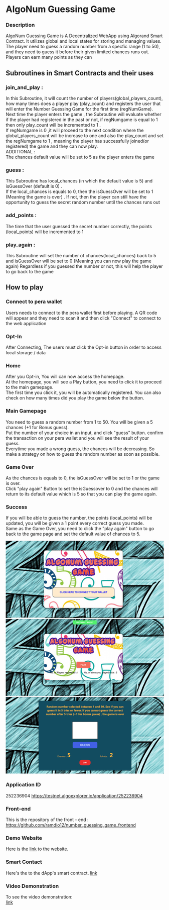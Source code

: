 # AlgoNum Guessing Game

### Description
AlgoNum Guessing Game is A Decentralized WebApp using Algorand Smart Contract. It utilizes global and local states for storing and managing values. The player need to guess a random number from a specfic range (1 to 50), and they need to guess it before their given limited chances runs out.
<br>
Players can earn many points as they can

## Subroutines in Smart Contracts and their uses


### join_and_play : 

In this Subroutine, it will count the number of players(global_players_count), how many times does a player play (play_count) and registers the user that will enter the Number Guessing Game for the first time (regNumGame).
<br>
Next time the player enters the game , the Subroutine will evaluate whether if the player had registered in the past or not, if regNumgame is equal to 1 then only play_count will be incremented to 1 . <br>
If regNumgame is 0 ,it will proceed to the next condition where the global_players_count will be increase to one and also the play_count and set the regNumgame to 1 , meaning the player has successfully joined(or registered) the game and they can now play.<br>
ADDITIONAL : <br> The chances default value will be set to 5 as the player enters the game <br>                                           

### guess : <br>
This Subroutine has local_chances (in which the default value is 5) and isGuessOver (default is 0) .<br>
If the local_chances is equals to 0, then the isGuessOver will be set to 1 (Meaning the game is over) . If not, then the player can still have the opportunity to guess the secret random number until the chances runs out

### add_points : <br>
The time that the user guessed the secret number correctly, the points (local_points) will be incremented to 1

### play_again : <br>
This Subroutine will set the number of chances(local_chances) back to 5 and isGuessOver will be set to 0 (Meaning you can now play the game again) Regardless if you guessed the number or not, this will help the player to go back to the game


## How to play

### Connect to pera wallet
Users needs to connect to the pera wallet first before playing. A QR code will appear and they need to scan it and then click "Connect" to connect to the web application

### Opt-In 
After Connecting, The users must click the  Opt-in button in order to access local storage / data 

### Home
After you Opt-in, You will can now access the homepage.<br>
At the homepage, you will see a Play button, you need to click it to proceed to the main gamepage.<br>
The first time you click it, you will be automatically registered. You can also check on how many times did you play the game below the button.<br>

### Main Gamepage
You need to guess a random number from 1 to 50. You will be given a 5 chances (+1 for Bonus guess).<br>
Put the number of your choice in an input, and click "guess" button. confirm the transaction on your pera wallet and you will see the result of your guess.<br>
Everytime you made a wrong guess, the chances will be decreasing. So make a strategy on how to guess the random number as soon as possible.

### Game Over
As the chances is equals to 0, the isGuessOver will be set to 1 or the game is over.<br>
Click  "play again" Button to set the isGuessover to 0 and the chances will return to its default value which is 5 so that you can play the game again.

### Success
If you will be able to guess the number, the points (local_points) will be updated, you will be given a 1 point
every correct guess you made.<br>
Same as the Game Over, you need to click the "play again" button to go back to the game page and set the default value of chances to 5. <br>

![Alt text](app%201.PNG)<br>
![Alt text](app%202.PNG)<br>
![Alt text](app%203.PNG)<br>

### Application ID
252236904
https://testnet.algoexplorer.io/application/252236904 

### Front-end
 This is the repository of the front - end :<br>
 https://github.com/ramdio12/number_guessing_game_frontend
 
### Demo Website
Here is the [link](https://number-guessing-game-webapp.vercel.app/) to the website.

### Smart Contact
Here's the  to the dApp's smart contract.
[link](https://github.com/ramdio12/number_guessing_game.git)

### Video Demonstration
To see the video demonstration:<br>
[link](https://drive.google.com/file/d/1BzjapA6Wx-hb6k9QDECWQAJTu1fLuqUg/view?usp=drive_link)
